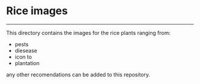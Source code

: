 # Rice images

---

This directory contains the images for the rice plants ranging from:

- pests
- diesease
- icon to
- plantation


any other recomendations can be added to this repository.
